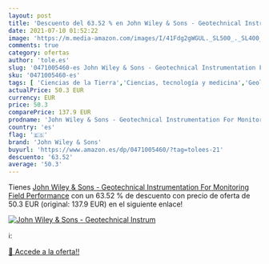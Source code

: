```yaml
---
layout: post
title: 'Descuento del 63.52 % en John Wiley & Sons - Geotechnical Instrum'
date: 2021-07-10 01:52:22
image: 'https://m.media-amazon.com/images/I/41Fdg2gWGUL._SL500_._SL400_.jpg'
comments: true
category: ofertas
author: 'tole.es'
slug: '0471005460-es John Wiley & Sons - Geotechnical Instrumentation For...'
sku: '0471005460-es'
tags: [ 'Ciencias de la Tierra','Ciencias, tecnología y medicina','Geología y litosfera','Ingeniería civil','Libros','Tecnología e ingeniería','john wiley & sons', ]
actualPrice: 50.3 EUR
currency: EUR
price: 50.3
comparePrice: 137.9 EUR
prodname: 'John Wiley & Sons - Geotechnical Instrumentation For Monitoring Field Performance'
country: 'es'
flag: '🇪🇸'
brand: 'John Wiley & Sons'
buyurl: 'https://www.amazon.es/dp/0471005460/?tag=tolees-21'
descuento: '63.52'
average: '50.3'
---
```


Tienes [John Wiley & Sons - Geotechnical Instrumentation For Monitoring Field Performance](https://www.amazon.es/dp/0471005460/?tag=tolees-21) con un 63.52 % de descuento con precio de oferta de 50.3 EUR (original: 137.9 EUR) en el siguiente enlace!

[![John Wiley & Sons - Geotechnical Instrum](https://m.media-amazon.com/images/I/41Fdg2gWGUL._SL500_._SL400_.jpg)](https://www.amazon.es/dp/0471005460/?tag=tolees-21)

ℹ️:


[🛒 Accede a la oferta!!](https://www.amazon.es/dp/0471005460/?tag=tolees-21)
